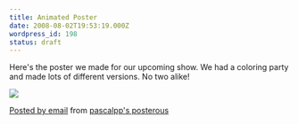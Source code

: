 ```yaml
---
title: Animated Poster
date: 2008-08-02T19:53:19.000Z
wordpress_id: 198
status: draft
---
```


Here's the poster we made for our upcoming show. We had a coloring party and made lots of different versions. No two alike!

![](http://posterous.com/getfile/files.posterous.com/pascalpp/hMIpCzQjwPG1EeLQ1X0GkT3l276ZnSwMepNcHr7pwPRrn7xnMM3sgQkb9oUY/mercury-poster-anim.gif)

[Posted by email](http://posterous.com) from [pascalpp's posterous](http://pascalpp.posterous.com/animated-poster)


